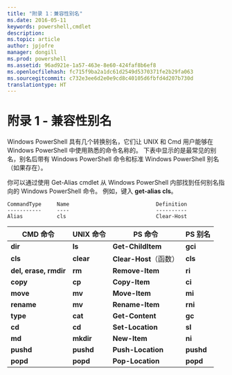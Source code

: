 ```yaml
---
title: "附录 1：兼容性别名"
ms.date: 2016-05-11
keywords: powershell,cmdlet
description: 
ms.topic: article
author: jpjofre
manager: dongill
ms.prod: powershell
ms.assetid: 96ad921e-1a57-463e-8e60-424faf8b6ef8
ms.openlocfilehash: fc715f9ba2a1dc61d2549d5370371fe2b29fa063
ms.sourcegitcommit: c732e3ee6d2e0e9cd8c40105d6fbfd4d207b730d
translationtype: HT
---
```

# <a name="appendix-1---compatibility-aliases"></a>附录 1 - 兼容性别名
Windows PowerShell 具有几个转换别名，它们让 UNIX 和 Cmd 用户能够在 Windows PowerShell 中使用熟悉的命令名称的。 下表中显示的是最常见的别名，别名后带有 Windows PowerShell 命令和标准 Windows PowerShell 别名（如果存在）。

你可以通过使用 Get-Alias cmdlet 从 Windows PowerShell 内部找到任何别名指向的 Windows PowerShell 命令。 例如，键入 **get-alias cls**。

```
CommandType     Name                            Definition
-----------     ----                            ----------
Alias           cls                             Clear-Host
```

|CMD 命令|UNIX 命令|PS 命令|PS 别名|
|---------------|----------------|--------------|------------|
|**dir**|**ls**|**Get-ChildItem**|**gci**|
|**cls**|**clear**|**Clear-Host**（函数）|**cls**|
|**del, erase, rmdir**|**rm**|**Remove-Item**|**ri**|
|**copy**|**cp**|**Copy-Item**|**ci**|
|**move**|**mv**|**Move-Item**|**mi**|
|**rename**|**mv**|**Rename-Item**|**rni**|
|**type**|**cat**|**Get-Content**|**gc**|
|**cd**|**cd**|**Set-Location**|**sl**|
|**md**|**mkdir**|**New-Item**|**ni**|
|**pushd**|**pushd**|**Push-Location**|**pushd**|
|**popd**|**popd**|**Pop-Location**|**popd**|

